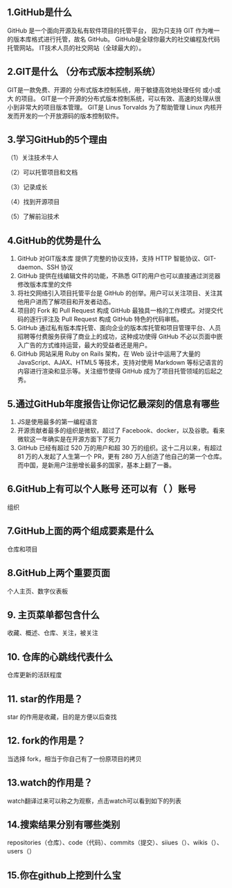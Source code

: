 ##	1.GitHub是什么
GitHub 是一个面向开源及私有软件项目的托管平台，
因为只支持 GIT 作为唯一的版本库格式进行托管，故名 GitHub。
GitHub是全球你最大的社交编程及代码托管网站。
IT技术人员的社交网站（全球最大的）。
## 2.GIT是什么 （分布式版本控制系统）
GIT是一款免费、开源的 分布式版本控制系统，用于敏捷高效地处理任何 或小或大 的项目。
GIT是一个开源的分布式版本控制系统，可以有效、高速的处理从很小到非常大的项目版本管理。
GIT是 Linus Torvalds 为了帮助管理 Linux 内核开发而开发的一个开放源码的版本控制软件。
## 3.学习GitHub的5个理由
（1）关注技术牛人

（2）可以托管项目和文档

（3）记录成长

（4）找到开源项目

（5）了解前沿技术

## 4.GitHub的优势是什么
1. GitHub 对GIT版本库 提供了完整的协议支持，支持 HTTP 智能协议、GIT-daemon、SSH 协议
2.	GitHub 提供在线编辑文件的功能，不熟悉 GIT的用户也可以直接通过浏览器修改版本库里的文件
3.	将社交网络引入项目托管平台是 GitHub 的创举。用户可以关注项目、关注其他用户进而了解项目和开发者动态。
4.	项目的 Fork 和 Pull Request 构成 GitHub 最独具一格的工作模式。对提交代码的逐行评注及 Pull Request 构成 GitHub 特色的代码审核。
5.	GitHub 通过私有版本库托管、面向企业的版本库托管和项目管理平台、人员招聘等付费服务获得了商业上的成功，这种成功使得 GitHub 不必以页面中嵌入广告的方式维持运营，最大的受益者还是用户。
6.	GitHub 网站采用 Ruby on Rails 架构，在 Web 设计中运用了大量的 JavaScript、AJAX、HTML5 等技术，支持对使用 Markdown 等标记语言的内容进行渲染和显示等。关注细节使得 GitHub 成为了项目托管领域的后起之秀。
## 5.通过GitHub年度报告让你记忆最深刻的信息有哪些
1.	JS是使用最多的第一编程语言
2.	开源贡献者最多的组织是微软，超过了 Facebook、docker，以及谷歌。看来微软这一年确实是在开源方面下了死力
3.	GitHub 已经有超过 520 万的用户和超 30 万的组织。这十二月以来，有超过 81 万的人发起了人生第一个 PR，更有 280 万人创造了他自己的第一个仓库。　而中国，是新用户注册增长最多的国家，基本上翻了一番。
## 6.GitHub上有可以个人账号 还可以有（ ）账号
组织
## 7.GitHub上面的两个组成要素是什么
仓库和项目
## 8.GitHub上两个重要页面
个人主页、数字仪表板
## 9.	主页菜单都包含什么
收藏、概述、仓库、关注，被关注
## 10.	仓库的心跳线代表什么
仓库更新的活跃程度
## 11.	star的作用是？
star 的作用是收藏，目的是方便以后查找
## 12.	fork的作用是？
当选择 fork，相当于你自己有了一份原项目的拷贝
## 13.watch的作用是？
watch翻译过来可以称之为观察，点击watch可以看到如下的列表
## 14.搜索结果分别有哪些类别
repositories（仓库）、code（代码）、commits（提交）、siiues（）、wikis（）、users（）
## 15.你在github上挖到什么宝


